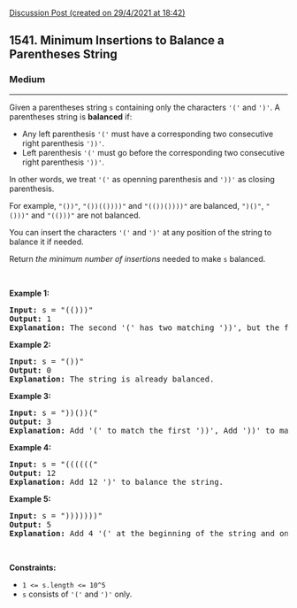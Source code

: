 [Discussion Post (created on 29/4/2021 at 18:42)](https://leetcode.com/problems/minimum-insertions-to-balance-a-parentheses-string/discuss/1238392/One-pass-using-stack-with-explanation)  
<h2>1541. Minimum Insertions to Balance a Parentheses String</h2><h3>Medium</h3><hr><div><p>Given a parentheses string <code>s</code> containing only the characters <code>'('</code> and <code>')'</code>. A parentheses string is <strong>balanced</strong> if:</p>

<ul>
	<li>Any left parenthesis&nbsp;<code>'('</code>&nbsp;must have a corresponding two consecutive right parenthesis&nbsp;<code>'))'</code>.</li>
	<li>Left parenthesis&nbsp;<code>'('</code>&nbsp;must go before the corresponding two&nbsp;consecutive right parenthesis&nbsp;<code>'))'</code>.</li>
</ul>

<p>In other words, we treat <code>'('</code> as openning parenthesis and <code>'))'</code> as closing parenthesis.</p>

<p>For example, <code>"())"</code>, <code>"())(())))"</code> and <code>"(())())))"</code> are&nbsp;balanced, <code>")()"</code>, <code>"()))"</code> and <code>"(()))"</code> are not balanced.</p>

<p>You can insert the characters <code>'('</code> and <code>')'</code> at any position of the string to balance it if needed.</p>

<p>Return <em>the minimum number of insertions</em> needed to make <code>s</code> balanced.</p>

<p>&nbsp;</p>
<p><strong>Example 1:</strong></p>

<pre><strong>Input:</strong> s = "(()))"
<strong>Output:</strong> 1
<strong>Explanation:</strong> The second '(' has two matching '))', but the first '(' has only ')' matching. We need to to add one more ')' at the end of the string to be "(())))" which is balanced.
</pre>

<p><strong>Example 2:</strong></p>

<pre><strong>Input:</strong> s = "())"
<strong>Output:</strong> 0
<strong>Explanation:</strong> The string is already balanced.
</pre>

<p><strong>Example 3:</strong></p>

<pre><strong>Input:</strong> s = "))())("
<strong>Output:</strong> 3
<strong>Explanation:</strong> Add '(' to match the first '))', Add '))' to match the last '('.
</pre>

<p><strong>Example 4:</strong></p>

<pre><strong>Input:</strong> s = "(((((("
<strong>Output:</strong> 12
<strong>Explanation:</strong> Add 12 ')' to balance the string.
</pre>

<p><strong>Example 5:</strong></p>

<pre><strong>Input:</strong> s = ")))))))"
<strong>Output:</strong> 5
<strong>Explanation:</strong> Add 4 '(' at the beginning of the string and one ')' at the end. The string becomes "(((())))))))".
</pre>

<p>&nbsp;</p>
<p><strong>Constraints:</strong></p>

<ul>
	<li><code>1 &lt;= s.length &lt;= 10^5</code></li>
	<li><code>s</code> consists of <code>'('</code> and <code>')'</code> only.</li>
</ul>
</div>